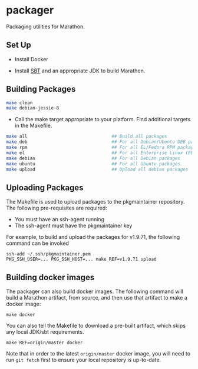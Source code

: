 packager
============

Packaging utilities for Marathon.


## Set Up

* Install Docker

* Install [SBT](http://www.scala-sbt.org/release/tutorial/Installing-sbt-on-Linux.html) and an appropriate JDK to build Marathon.

## Building Packages

```bash
make clean
make debian-jessie-8
```

* Call the make target appropriate to your platform. Find additional targets in the Makefile.

```bash
make all                                ## Build all packages
make deb                                ## For all Debian/Ubuntu DEB packages
make rpm                                ## For all EL/Fedora RPM packages
make el                                 ## For all Enterprise Linux (EL) packages
make debian                             ## For all Debian packages
make ubuntu                             ## For all Ubuntu packages
make upload                             ## Upload all debian packages
```

## Uploading Packages

The Makefile is used to upload packages to the pkgmaintainer repository. The following pre-requisites are required:

* You must have an ssh-agent running
* The ssh-agent must have the pkgmaintainer key

For example, to build and upload the packages for v1.9.71, the following command can be invoked

```
ssh-add ~/.ssh/pkgmaintainer.pem
PKG_SSH_USER=... PKG_SSH_HOST=... make REF=v1.9.71 upload
```

## Building docker images

The packager can also build docker images. The following command will build a Marathon artifact, from source, and then use that artifact to make a docker image:

```
make docker
```

You can also tell the Makefile to download a pre-built artifact, which skips any local JDK/sbt requirements.

```
make REF=origin/master docker
```

Note that in order to the latest `origin/master` docker image, you will need to run `git fetch` first to ensure your local repository is up-to-date.
